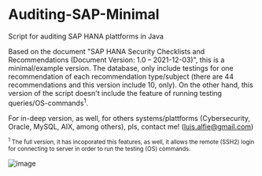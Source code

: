 # Auditing-SAP-Minimal
Script for auditing SAP HANA plattforms in Java

Based on the document "SAP HANA Security Checklists and Recommendations (Document Version: 1.0 – 2021-12-03)", this is a minimal/example version. The database, only include testings for one recommendation of each recommendation type/subject (there are 44 recommendations and this version include 10, only). On the other hand, this version of the script doesn't include the feature of running testing queries/OS-commands<sup>1</sup>.

For in-deep version, as well, for others systems/plattforms (Cybersecurity, Oracle, MySQL, AIX, among others), pls, contact me! (luis.alfie@gmail.com)


<sup><sup>1</sup> The full version, it has incoporated this features, as well, it allows the remote (SSH2) login for connecting to server in order to run the testing (OS) commands.

  ![image](https://user-images.githubusercontent.com/40904281/147306923-d8458cf2-f323-44d2-94e6-91aea0e0eec2.png)

